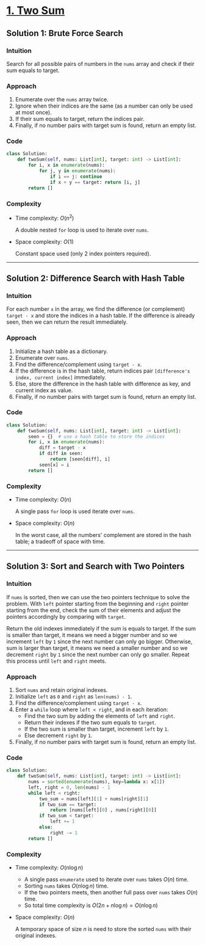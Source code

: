 # [1. Two Sum](https://leetcode.com/problems/two-sum/solutions/4017038/two-sums-python-easy-explanations/)

## Solution 1: Brute Force Search

### Intuition

Search for all possible pairs of numbers in the `nums` array and check if their sum equals to target.

### Approach

1. Enumerate over the `nums` array twice.
1. Ignore when their indices are the same (as a number can only be used at most once).
1. If their sum equals to target, return the indices pair.
1. Finally, if no number pairs with target sum is found, return an empty list.

### Code

```python
class Solution:
    def twoSum(self, nums: List[int], target: int) -> List[int]:
        for i, x in enumerate(nums):
            for j, y in enumerate(nums):
                if i == j: continue
                if x + y == target: return [i, j]
        return []
```

### Complexity

- Time complexity: $O(n^2)$

  A double nested `for` loop is used to iterate over `nums`.

- Space complexity: $O(1)$

  Constant space used (only 2 index pointers required).

---

## Solution 2: Difference Search with Hash Table

### Intuition

For each number `x` in the array, we find the difference (or complement) `target - x` and store the indices in a hash table. If the difference is already seen, then we can return the result immediately.

### Approach

1. Initialize a hash table as a dictionary.
1. Enumerate over `nums`.
1. Find the difference/complement using `target - x`.
1. If the difference is in the hash table, return indices pair `[difference's index, current index]` immediately.
1. Else, store the difference in the hash table with difference as key, and current index as value.
1. Finally, if no number pairs with target sum is found, return an empty list.

### Code

```python
class Solution:
    def twoSum(self, nums: List[int], target: int) -> List[int]:
        seen = {}  # use a hash table to store the indices
        for i, x in enumerate(nums):
            diff = target - x
            if diff in seen:
                return [seen[diff], i]
            seen[x] = i
        return []
```

### Complexity

- Time complexity: $O(n)$

  A single pass `for` loop is used iterate over `nums`.

- Space complexity: $O(n)$

  In the worst case, all the numbers' complement are stored in the hash table; a tradeoff of space with time.

---

## Solution 3: Sort and Search with Two Pointers

### Intuition

If `nums` is sorted, then we can use the two pointers technique to solve the problem. With `left` pointer starting from the beginning and `right` pointer starting from the end, check the sum of their elements and adjust the pointers accordingly by comparing with `target`.

Return the old indexes immediately if the sum is equals to target. If the sum is smaller than target, it means we need a bigger number and so we increment `left` by `1` since the next number can only go bigger. Otherwise, sum is larger than target, it means we need a smaller number and so we decrement `right` by `1` since the next number can only go smaller. Repeat this process until `left` and `right` meets.

### Approach

1. Sort `nums` and retain original indexes.
1. Initialize `left` as `0` and `right` as `len(nums) - 1`.
1. Find the difference/complement using `target - x`.
1. Enter a `while` loop where `left < right`, and in each iteration:
   - Find the two sum by adding the elements of `left` and `right`.
   - Return their indexes if the two sum equals to `target`.
   - If the two sum is smaller than target, increment `left` by `1`.
   - Else decrement `right` by `1`.
1. Finally, if no number pairs with target sum is found, return an empty list.

### Code

```python
class Solution:
    def twoSum(self, nums: List[int], target: int) -> List[int]:
        nums = sorted(enumerate(nums), key=lambda x: x[1])
        left, right = 0, len(nums) - 1
        while left < right:
            two_sum = nums[left][1] + nums[right][1]
            if two_sum == target:
                return [nums[left][0] , nums[right][0]]
            if two_sum < target:
                left += 1
            else:
                right -= 1
        return []
```

### Complexity

- Time complexity: $O(n \log n)$

  - A single pass `enumerate` used to iterate over `nums` takes $O(n)$ time.
  - Sorting `nums` takes $O(n \log n)$ time.
  - If the two pointers meets, then another full pass over `nums` takes $O(n)$ time.
  - So total time complexity is $O(2n + n \log n) = O(n \log n)$

- Space complexity: $O(n)$

  A temporary space of size $n$ is need to store the sorted `nums` with their original indexes.
